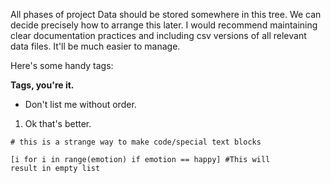 All phases of project Data should be stored somewhere in this tree. We can decide precisely how to arrange this later.
I would recommend maintaining clear documentation practices and including csv versions of all relevant data files. It'll
be much easier to manage.

Here's some handy tags:
<p> <b>Tags, you're it.</b> </p>

<ul> 
<li>Don't list me without order. </li>
</ul>

<ol>
<li> Ok that's better. </li>
</ol>


`# this is a strange way to make code/special text blocks`

<code>[i for i in range(emotion) if emotion == happy] #This will result in empty list </code>


